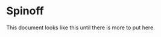 Spinoff
=======
<!-- Describe any spinoffs / future ideas about peps, or future consequences of the proposal
-->

This document looks like this until there is more to put here.